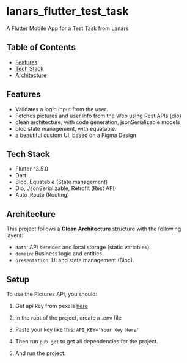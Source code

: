 # lanars_flutter_test_task
A Flutter Mobile App for a Test Task from Lanars

## Table of Contents
- [Features](#features)
- [Tech Stack](#tech-stack)
- [Architecture](#architecture)


## Features
- Validates a login input from the user
- Fetches pictures and user info from the Web using Rest APIs (dio)
- clean architecture, with code generation, jsonSerializable models
- bloc state management, with equatable.
- a beautiful custom UI, based on a Figma Design

## Tech Stack
- Flutter ^3.5.0
- Dart
- Bloc, Equatable (State management)
- Dio, JsonSerializable, Retrofit (Rest API)
- Auto_Route (Routing)

## Architecture
This project follows a **Clean Architecture** structure with the following layers:
- `data`: API services and local storage (static variables).
- `domain`: Business logic and entities.
- `presentation`: UI and state management (Bloc).

## Setup
To use the Pictures API, you should:
1. Get api key from pexels [here](https://www.pexels.com/api/key/)

2. In the root of the project, create a .env file

3. Paste your key like this: `API_KEY='Your Key Here'`

4. Then run `pub get` to get all dependencies for the project.

5. And run the project.